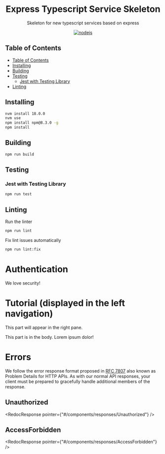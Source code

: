 <h1 align="center">Express Typescript Service Skeleton</h1>

<p align="center">
  Skeleton for new typescript services based on express
</p>

<p align="center">
    <a href="https://github.com/AlbertHernandez/express-typescript-service-skeleton/actions/workflows/nodejs.yml?branch=main"><img src="https://github.com/AlbertHernandez/express-typescript-service-skeleton/actions/workflows/nodejs.yml/badge.svg?branch=main" alt="nodejs"/></a>
</p>

## Table of Contents

- [Table of Contents](#table-of-contents)
- [Installing](#installing)
- [Building](#building)
- [Testing](#testing)
  - [Jest with Testing Library](#jest-with-testing-library)
- [Linting](#linting)

## Installing

```bash
nvm install 18.0.0
nvm use
npm install npm@8.3.0 -g
npm install
```

## Building

```bash
npm run build
```

## Testing

### Jest with Testing Library

```bash
npm run test
```

## Linting

Run the linter

```bash
npm run lint
```

Fix lint issues automatically

```bash
npm run lint:fix
```

# Authentication

We love security!
<SecurityDefinitions />

# Tutorial (displayed in the left navigation)

<PullRight>
This part will appear in the right pane.
</PullRight>

This part is in the body. Lorem ipsum dolor!

# Errors

We follow the error response format proposed in [RFC 7807](https://tools.ietf.org/html/rfc7807)
also known as Problem Details for HTTP APIs. As with our normal API responses,
your client must be prepared to gracefully handle additional members of the response.

## Unauthorized

<RedocResponse pointer={"#/components/responses/Unauthorized"} />

## AccessForbidden

<RedocResponse pointer={"#/components/responses/AccessForbidden"} />
